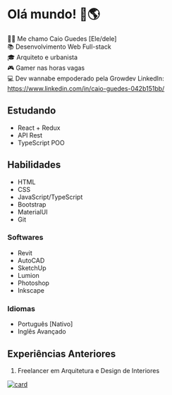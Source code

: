 # Olá mundo! 👋🌎

👨🏻 Me chamo Caio Guedes [Ele/dele] <br>
📚 Desenvolvimento Web Full-stack <br>
🎓 Arquiteto e urbanista <br>
🎮 Gamer nas horas vagas <br>
💻 Dev wannabe empoderado pela Growdev
LinkedIn: https://www.linkedin.com/in/caio-guedes-042b151bb/

## Estudando
- React + Redux
- API Rest
- TypeScript POO

## Habilidades
- HTML
- CSS
- JavaScript/TypeScript
- Bootstrap
- MaterialUI
- Git

### Softwares
- Revit
- AutoCAD
- SketchUp
- Lumion
- Photoshop
- Inkscape

### Idiomas
- Português [Nativo]
- Inglês Avançado

## Experiências Anteriores
1. Freelancer em Arquitetura e Design de Interiores

[![card](https://github-readme-stats.vercel.app/api?username=czguedes&theme=default)](https://github.com/anuraghazra/github-readme-stats)

